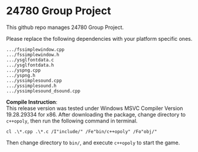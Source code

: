  # 24780 Group Project  
 This github repo manages 24780 Group Project.
 
 Please replace the following dependencies with your platform specific ones.  
 ```
 .../fssimplewindow.cpp  
 .../fssimplewindow.h  
 .../ysglfontdata.c  
 .../ysglfontdata.h  
 .../yspng.cpp  
 .../yspng.h  
 .../yssimplesound.cpp  
 .../yssimplesound.h  
 .../yssimplesound_dsound.cpp
 ```
     
**Compile Instruction**:  
This release version was tested under Windows MSVC Compiler Version 19.28.29334 for x86. After downloading the package, change directory to `c++opoly`, then run the following command in terminal.
 ```
 cl .\*.cpp .\*.c /I"include/" /Fe"bin/c++opoly" /Fo"obj/"
 ```  
 Then change directory to `bin/`, and execute `c++opoly` to start the game.
